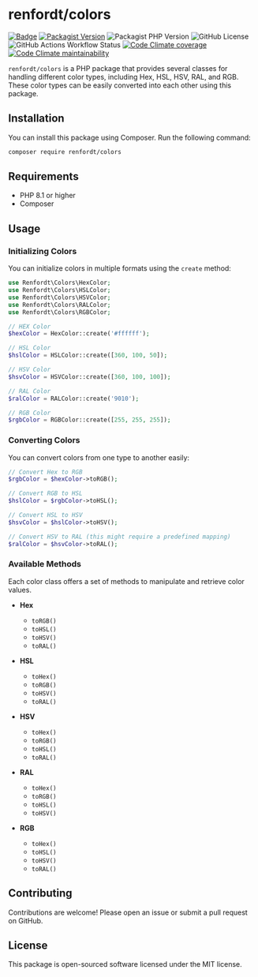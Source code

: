 # renfordt/colors

[![Badge](http://img.shields.io/badge/source-renfordt/colors-blue.svg)](https://github.com/renfordt/colors)
[![Packagist Version](https://img.shields.io/packagist/v/renfordt/colors)](https://packagist.org/packages/renfordt/colors/)
![Packagist PHP Version](https://img.shields.io/packagist/dependency-v/renfordt/colors/php)
![GitHub License](https://img.shields.io/github/license/renfordt/colors)
![GitHub Actions Workflow Status](https://img.shields.io/github/actions/workflow/status/renfordt/colors/php.yml?logo=github)
[![Code Climate coverage](https://img.shields.io/codeclimate/coverage/renfordt/colors?logo=codeclimate)](https://codeclimate.com/github/renfordt/colors/test_coverage)
[![Code Climate maintainability](https://img.shields.io/codeclimate/maintainability/renfordt/colors?logo=codeclimate)](https://codeclimate.com/github/renfordt/colors/maintainability)

`renfordt/colors` is a PHP package that provides several classes for handling different color types, including Hex, HSL, HSV, RAL, and RGB. These color types can be easily converted into each other using this package.

## Installation

You can install this package using Composer. Run the following command:

```bash
composer require renfordt/colors
```

## Requirements

- PHP 8.1 or higher
- Composer

## Usage

### Initializing Colors

You can initialize colors in multiple formats using the `create` method:

```php
use Renfordt\Colors\HexColor;
use Renfordt\Colors\HSLColor;
use Renfordt\Colors\HSVColor;
use Renfordt\Colors\RALColor;
use Renfordt\Colors\RGBColor;

// HEX Color
$hexColor = HexColor::create('#ffffff');

// HSL Color
$hslColor = HSLColor::create([360, 100, 50]);

// HSV Color
$hsvColor = HSVColor::create([360, 100, 100]);

// RAL Color
$ralColor = RALColor::create('9010');

// RGB Color
$rgbColor = RGBColor::create([255, 255, 255]);
```

### Converting Colors

You can convert colors from one type to another easily:

```php
// Convert Hex to RGB
$rgbColor = $hexColor->toRGB();

// Convert RGB to HSL
$hslColor = $rgbColor->toHSL();

// Convert HSL to HSV
$hsvColor = $hslColor->toHSV();

// Convert HSV to RAL (this might require a predefined mapping)
$ralColor = $hsvColor->toRAL();
```

### Available Methods

Each color class offers a set of methods to manipulate and retrieve color values.

- **Hex**
  - `toRGB()`
  - `toHSL()`
  - `toHSV()`
  - `toRAL()`

- **HSL**
  - `toHex()`
  - `toRGB()`
  - `toHSV()`
  - `toRAL()`

- **HSV**
  - `toHex()`
  - `toRGB()`
  - `toHSL()`
  - `toRAL()`

- **RAL**
  - `toHex()`
  - `toRGB()`
  - `toHSL()`
  - `toHSV()`

- **RGB**
  - `toHex()`
  - `toHSL()`
  - `toHSV()`
  - `toRAL()`

## Contributing

Contributions are welcome! Please open an issue or submit a pull request on GitHub.

## License

This package is open-sourced software licensed under the MIT license.
